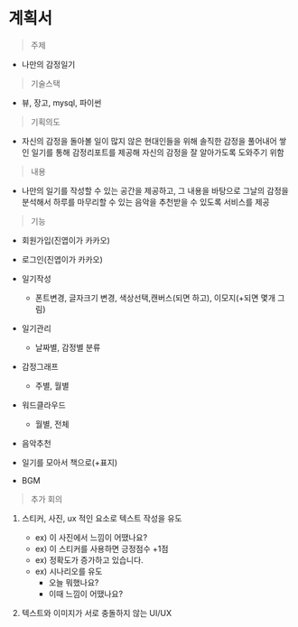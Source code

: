 # 계획서

> 주제
- 나만의 감정일기

> 기술스택
- 뷰, 장고, mysql, 파이썬


> 기획의도
- 자신의 감정을 돌아볼 일이 많지 않은 현대인들을 위해 솔직한 감정을 풀어내어 쌓인 일기를 통해 감정리포트를 제공해 자신의 감정을 잘 알아가도록 도와주기 위함

> 내용

- 나만의 일기를 작성할 수 있는 공간을 제공하고, 그 내용을 바탕으로 그날의 감정을 분석해서 하루를 마무리할 수 있는 음악을 추천받을 수 있도록 서비스를 제공

> 기능

- 회원가입(진엽이가 카카오)
- 로그인(진엽이가 카카오)
- 일기작성
    - 폰트변경, 글자크기 변경, 색상선택,캔버스(되면 하고), 이모지(+되면 몇개 그림)
- 일기관리
    - 날짜별, 감정별 분류

- 감정그래프
    - 주별, 월별
- 워드클라우드
    - 월별, 전체
- 음악추천
- 일기를 모아서 책으로(+표지)
- BGM



> 추가 회의

1. 스티커, 사진, ux 적인 요소로 텍스트 작성을 유도

	- ex) 이 사진에서 느낌이 어땠나요?
	- ex) 이 스티커를 사용하면 긍정점수 +1점
	- ex) 정확도가 증가하고 있습니다.
    - ex) 시나리오를 유도
        - 오늘 뭐했나요?
        - 이때 느낌이 어땠나요?
2. 텍스트와 이미지가 서로 충돌하지 않는 UI/UX